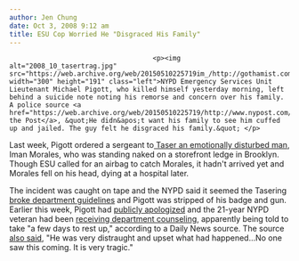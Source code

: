 ```yaml
---
author: Jen Chung
date: Oct 3, 2008 9:12 am
title: ESU Cop Worried He "Disgraced His Family"
---
```


	
										<p><img alt="2008_10_tasertrag.jpg" src="https://web.archive.org/web/20150510225719im_/http://gothamist.com/attachments/jen/2008_10_tasertrag.jpg" width="300" height="191" class="left">NYPD Emergency Services Unit Lieutenant Michael Pigott, who killed himself yesterday morning, left behind a suicide note noting his remorse and concern over his family.  A police source <a href="https://web.archive.org/web/20150510225719/http://www.nypost.com/seven/10022008/news/regionalnews/lt__who_ordered_fatal_tasering_kills_sel_131828.htm">told the Post</a>, &quot;He didn&apos;t want his family to see him cuffed up and jailed. The guy felt he disgraced his family.&quot; </p>

<p>Last week, Pigott ordered a sergeant to<a href="https://web.archive.org/web/20150510225719/http://gothamist.com/2008/09/25/after_cop_tasers_him_naked_man_fall.php"> Taser an emotionally disturbed man</a>, Iman Morales, who was standing naked on a storefront ledge in Brooklyn.  Though ESU called for an airbag to catch Morales, it hadn&apos;t arrived yet and Morales fell on his head, dying at a hospital later.  </p>

<p>The incident was caught on tape and the NYPD said it seemed the Tasering <a href="https://web.archive.org/web/20150510225719/http://gothamist.com/2008/09/25/nypd_brooklyn_mans_taser_death_brok.php">broke department guidelines</a> and Pigott was stripped of his badge and gun.  Earlier this week, Pigott had <a href="https://web.archive.org/web/20150510225719/http://gothamist.com/2008/10/01/tasered_mans_family_will_sue.php">publicly apologized</a> and the 21-year NYPD veteran had been <a href="https://web.archive.org/web/20150510225719/http://www.nytimes.com/2008/10/03/nyregion/03taser.html?hp">receiving department counseling</a>, apparently being told to take  &quot;a few days to rest up,&quot; according to a Daily News source.  The source <a href="https://web.archive.org/web/20150510225719/http://www.nydailynews.com/news/ny_crime/2008/10/02/2008-10-02_nypd_lt_michael_pigott_who_ordered_fatal.html">also said</a>, &quot;He was very distraught and upset what had happened...No one saw this coming.  It is very tragic.&quot;</p>					
										
									
				